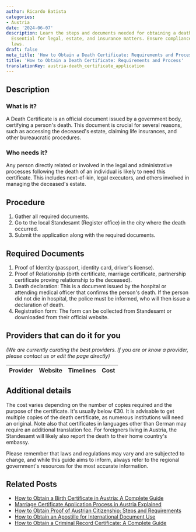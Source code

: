 ```yaml
---
author: Ricardo Batista
categories:
- Austria
date: '2024-06-07'
description: Learn the steps and documents needed for obtaining a death certificate.
  Essential for legal, estate, and insurance matters. Ensure compliance with local
  laws.
draft: false
meta_title: 'How to Obtain a Death Certificate: Requirements and Process'
title: 'How to Obtain a Death Certificate: Requirements and Process'
translationKey: austria-death_certificate_application
---
```


## Description
### What is it?
A Death Certificate is an official document issued by a government body, certifying a person's death. This document is crucial for several reasons, such as accessing the deceased's estate, claiming life insurances, and other bureaucratic procedures.

### Who needs it?
Any person directly related or involved in the legal and administrative processes following the death of an individual is likely to need this certificate. This includes next-of-kin, legal executors, and others involved in managing the deceased's estate.

## Procedure
1. Gather all required documents.
2. Go to the local Standesamt (Register office) in the city where the death occurred.
3. Submit the application along with the required documents. 

## Required Documents
1. Proof of Identity (passport, identity card, driver's license).
2. Proof of Relationship (birth certificate, marriage certificate, partnership certificate proving relationship to the deceased).
3. Death declaration: This is a document issued by the hospital or attending medical officer that confirms the person's death. If the person did not die in hospital, the police must be informed, who will then issue a declaration of death.
4. Registration form: The form can be collected from Standesamt or downloaded from their official website.

## Providers that can do it for you

_(We are currently curating the best providers. If you are or know a provider, please contact us or edit the page directly)_

| Provider        |     Website     |     Timelines    |       Cost      |
| --------------- | --------------- |  :-------------: | :-------------: |

## Additional details
The cost varies depending on the number of copies required and the purpose of the certificate. It's usually below €30. It is advisable to get multiple copies of the death certificate, as numerous institutions will need an original. Note also that certificates in languages other than German may require an additional translation fee.
For foreigners living in Austria, the Standesamt will likely also report the death to their home country's embassy. 

Please remember that laws and regulations may vary and are subjected to change, and while this guide aims to inform, always refer to the regional government's resources for the most accurate information.


## Related Posts

- [How to Obtain a Birth Certificate in Austria: A Complete Guide](https://tramitit.com/guides/austria/birth_certificate_application/)
- [Marriage Certificate Application Process in Austria Explained](https://tramitit.com/guides/austria/marriage_certificate_application/)
- [How to Obtain Proof of Austrian Citizenship: Steps and Requirements](https://tramitit.com/guides/austria/proof_of_citizenship/)
- [How to Obtain an Apostille for International Document Use](https://tramitit.com/guides/austria/apostille_application/)
- [How to Obtain a Criminal Record Certificate: A Complete Guide](https://tramitit.com/guides/austria/criminal_record_certificate_application/)